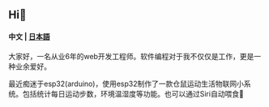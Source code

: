 Hi👋
-------
#### 中文 | [日本語](https://github.com/a2181745/a2181745/edit/main/README-ja.md) 

大家好，一名从业6年的web开发工程师。软件编程对于我不仅仅是工作，更是一种业余爱好。  

最近痴迷于esp32(arduino)，使用esp32制作了一款仓鼠运动生活物联网小系统。包括统计每日运动步数，环境温湿度等功能。也可以通过Siri自动喂食🐹
